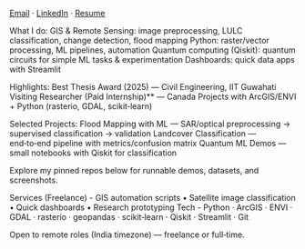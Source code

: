 [Email](revathiiitg@gmail.com) · [LinkedIn](https://www.linkedin.com/in/revathign/) · [Resume](./Revathi_Resume.pdf)
 

 What I do:
GIS & Remote Sensing: image preprocessing, LULC classification, change detection, flood mapping
Python: raster/vector processing, ML pipelines, automation
Quantum computing (Qiskit): quantum circuits for simple ML tasks & experimentation
Dashboards: quick data apps with Streamlit

Highlights:
Best Thesis Award (2025) — Civil Engineering, IIT Guwahati
Visiting Researcher (Paid Internship)** — Canada
Projects with ArcGIS/ENVI + Python (rasterio, GDAL, scikit‑learn)

Selected Projects:
Flood Mapping with ML — SAR/optical preprocessing → supervised classification → validation
Landcover Classification — end‑to‑end pipeline with metrics/confusion matrix
Quantum ML Demos — small notebooks with Qiskit for classification

Explore my pinned repos below for runnable demos, datasets, and screenshots.

Services (Freelance) - GIS automation scripts • Satellite image classification • Quick dashboards • Research prototyping
Tech - Python · ArcGIS · ENVI · GDAL · rasterio · geopandas · scikit‑learn · Qiskit · Streamlit · Git

Open to remote roles (India timezone) — freelance or full‑time.
